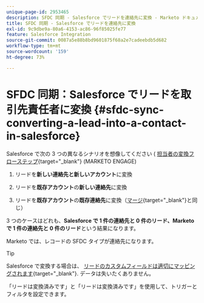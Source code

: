 ```yaml
---
unique-page-id: 2953465
description: SFDC 同期 - Salesforce でリードを連絡先に変換 - Marketo ドキュメント - 製品ドキュメント
title: SFDC 同期 - Salesforce でリードを連絡先に変換
exl-id: 9c9dbe9a-80a6-4153-ac86-96f85025fe77
feature: Salesforce Integration
source-git-commit: 0087a5e88b8bd9601875f68a2e7cadeebdb5d682
workflow-type: tm+mt
source-wordcount: '159'
ht-degree: 73%

---
```


# SFDC 同期：Salesforce でリードを取引先責任者に変換 {#sfdc-sync-converting-a-lead-into-a-contact-in-salesforce}

Salesforce で次の 3 つの異なるシナリオを想像してください ( [担当者の変換フローステップ](/help/marketo/product-docs/core-marketo-concepts/smart-campaigns/flow-actions/convert-person.md){target="_blank"} (MARKETO ENGAGE)

1. リードを&#x200B;**新しい連絡先と新しいアカウント**&#x200B;に変換
1. リードを&#x200B;**既存アカウント**&#x200B;の&#x200B;**新しい連絡先**&#x200B;に変換

1. リードを&#x200B;**既存アカウント**&#x200B;の&#x200B;**既存連絡先**&#x200B;に変換（[マージ](/help/marketo/product-docs/crm-sync/salesforce-sync/sfdc-sync-details/sfdc-sync-merging-a-lead-contact-person.md){target="_blank"}と同じ）

3 つのケースはどれも、**Salesforce で 1 件の連絡先と 0 件のリード、Marketo で 1 件の連絡先と 0 件のリード**&#x200B;という結果になります。

Marketo では、レコードの SFDC タイプが連絡先になります。

>[!TIP]
>
>Salesforce で変換する場合は、 [リードのカスタムフィールドは適切にマッピングされます](https://help.salesforce.com/apex/HTViewHelpDoc?id=customize_mapleads.htm){target="_blank"}. データは失いたくありません。

「リードは変換済みです」と「リードは変換済みです」を使用して、トリガーとフィルタを設定できます。
